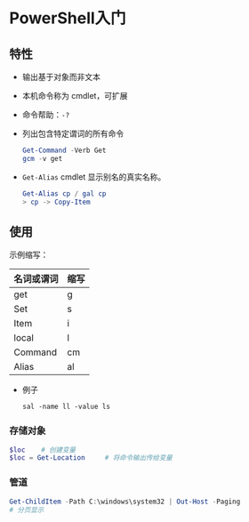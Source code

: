 <!-- 
title: 01-PowerShell入门
sort: 
--> 
# PowerShell入门

## 特性

- 输出基于对象而非文本

- 本机命令称为 cmdlet，可扩展

- 命令帮助：`-?`

- 列出包含特定谓词的所有命令

  ```powershell
  Get-Command -Verb Get
  gcm -v get
  ```

- `Get-Alias` cmdlet 显示别名的真实名称。

  ```powershell
  Get-Alias cp / gal cp
  > cp -> Copy-Item
  ```

  

## 使用

示例缩写：

| 名词或谓词 | 缩写 |
| :--------- | :--- |
| get        | g    |
| Set        | s    |
| Item       | i    |
| local      | l    |
| Command    | cm   |
| Alias      | al   |

- 例子

  ```
  sal -name ll -value ls
  ```


### 存储对象

```powershell
$loc	# 创建变量
$loc = Get-Location		# 将命令输出传给变量
```

### 管道

```powershell
Get-ChildItem -Path C:\windows\system32 | Out-Host -Paging
# 分页显示
```

